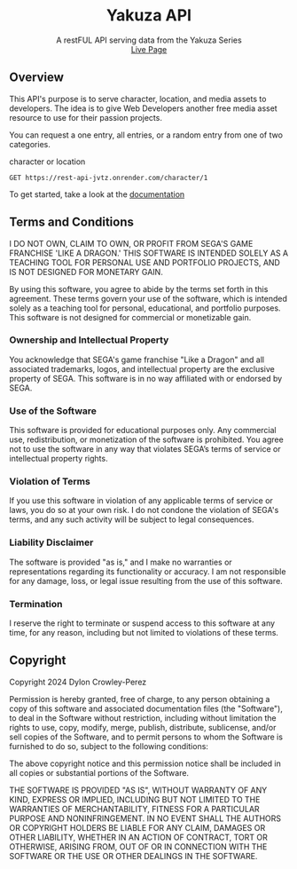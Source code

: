 <h1 align="center">Yakuza API</h1>
<p align="center">A restFUL API serving data from the Yakuza Series <br/><a align="center" href="https://yakuza-api.netlify.app/" target="_blank">Live Page</a></p>


## Overview
This API's purpose is to serve character, location, and media assets to developers. The idea is to give Web Developers another free media asset resource to use for their passion projects.

You can request a one entry, all entries, or a random entry from one of two categories.

character or location

``` 
GET https://rest-api-jvtz.onrender.com/character/1 
```
To get started, take a look at the <a href="https://yakuza-api.netlify.app" target="_blank">documentation</a>


## Terms and Conditions

I DO NOT OWN, CLAIM TO OWN, OR PROFIT FROM SEGA'S GAME FRANCHISE 'LIKE A DRAGON.' THIS SOFTWARE IS INTENDED SOLELY AS A TEACHING TOOL FOR PERSONAL USE AND PORTFOLIO PROJECTS, AND IS NOT DESIGNED FOR MONETARY GAIN.

By using this software, you agree to abide by the terms set forth in this agreement. These terms govern your use of the software, which is intended solely as a teaching tool for personal, educational, and portfolio purposes. This software is not designed for commercial or monetizable gain.

### Ownership and Intellectual Property

You acknowledge that SEGA's game franchise "Like a Dragon" and all associated trademarks, logos, and intellectual property are the exclusive property of SEGA. This software is in no way affiliated with or endorsed by SEGA.

### Use of the Software

This software is provided for educational purposes only. Any commercial use, redistribution, or monetization of the software is prohibited. You agree not to use the software in any way that violates SEGA’s terms of service or intellectual property rights.

### Violation of Terms

If you use this software in violation of any applicable terms of service or laws, you do so at your own risk. I do not condone the violation of SEGA's terms, and any such activity will be subject to legal consequences.

### Liability Disclaimer

The software is provided "as is," and I make no warranties or representations regarding its functionality or accuracy. I am not responsible for any damage, loss, or legal issue resulting from the use of this software.

### Termination

I reserve the right to terminate or suspend access to this software at any time, for any reason, including but not limited to violations of these terms.

## Copyright

Copyright 2024 Dylon Crowley-Perez

Permission is hereby granted, free of charge, to any person obtaining a copy of this software and associated documentation files (the "Software"), to deal in the Software without restriction, including without limitation the rights to use, copy, modify, merge, publish, distribute, sublicense, and/or sell copies of the Software, and to permit persons to whom the Software is furnished to do so, subject to the following conditions:

The above copyright notice and this permission notice shall be included in all copies or substantial portions of the Software.

THE SOFTWARE IS PROVIDED "AS IS", WITHOUT WARRANTY OF ANY KIND, EXPRESS OR IMPLIED, INCLUDING BUT NOT LIMITED TO THE WARRANTIES OF MERCHANTABILITY, FITNESS FOR A PARTICULAR PURPOSE AND NONINFRINGEMENT. IN NO EVENT SHALL THE AUTHORS OR COPYRIGHT HOLDERS BE LIABLE FOR ANY CLAIM, DAMAGES OR OTHER LIABILITY, WHETHER IN AN ACTION OF CONTRACT, TORT OR OTHERWISE, ARISING FROM, OUT OF OR IN CONNECTION WITH THE SOFTWARE OR THE USE OR OTHER DEALINGS IN THE SOFTWARE.

